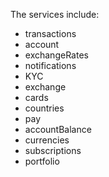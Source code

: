 

The services include: 
- transactions
- account
- exchangeRates
- notifications
- KYC
- exchange
- cards
- countries
- pay
- accountBalance
- currencies
- subscriptions
- portfolio
